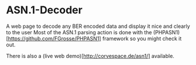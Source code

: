 ASN.1-Decoder
=============

A web page to decode any BER encoded data and display it nice and clearly to the user
Most of the ASN.1 parsing action is done with the (PHPASN1)[https://github.com/FGrosse/PHPASN1] framework so you might check it out.

There is also a (live web demo)[http://corvespace.de/asn1/] available.